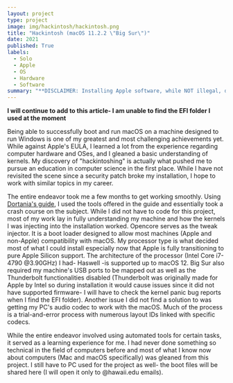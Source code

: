 ```yaml
---
layout: project
type: project
image: img/hackintosh/hackintosh.png
title: "Hackintosh (macOS 11.2.2 \"Big Sur\")"
date: 2021
published: True
labels:
  - Solo
  - Apple
  - OS
  - Hardware
  - Software
summary: "**DISCLAIMER: Installing Apple software, while NOT illegal, does violate the End User License Agreement (EULA) I will take down this project if need be** macOS 11.2.2 Big Sur running on an HP 800 G1 SFF."
---
```


**I will continue to add to this article- I am unable to find the EFI folder I used at the moment**

Being able to successfully boot and run macOS on a machine designed to run Windows is one of my greatest and most challenging achievements yet. While against Apple's EULA, I learned a lot from the experience regarding computer hardware and OSes, and I gleaned a basic understanding of kernels. My discovery of "hackintoshing" is actually what pushed me to pursue an education in computer science in the first place. While I have not revisited the scene since a security patch broke my installation, I hope to work with similar topics in my career.

The entire endeavor took me a few months to get working smoothly. Using [Dortania's guide]([url](https://dortania.github.io/OpenCore-Install-Guide/)https://dortania.github.io/OpenCore-Install-Guide/), I used the tools offered in the guide and essentially took a crash course on the subject. While I did not have to code for this project, most of my work lay in fully understanding my machine and how the kernels I was injecting into the installation worked. Opencore serves as the tweak injector. It is a boot loader designed to allow most machines (Apple and non-Apple) compatibility with macOS. My processor type is what decided most of what I could install especially now that Apple is fully transitioning to pure Apple Silicon support. The architecture of the processor (Intel Core i7-4790 @3.90GHz) I had- Haswell -is supported up to macOS 12. Big Sur also required my machine's USB ports to be mapped out as well as the Thunderbolt functionalities disabled (Thunderbolt was originally made for Apple by Intel so during installation it would cause issues since it did not have supported firmware- I will have to check the kernel panic bug reports when I find the EFI folder). Another issue I did not find a solution to was getting my PC's audio codec to work with the macOS. Much of the process is a trial-and-error process with numerous layout IDs linked with specific codecs.

While the entire endeavor involved using automated tools for certain tasks, it served as a learning experience for me. I had never done something so technical in the field of computers before and most of what I know now about computers (Mac and macOS specifically) was gleaned from this project. I still have to PC used for the project as well- the boot files will be shared here (I will open it only to @hawaii.edu emails).
